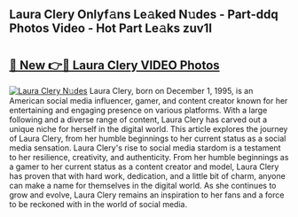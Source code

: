 ## Laura Clery Onlyf𝚊ns Le𝚊ked N𝚞des - Part-ddq Photos Video - Hot Part Le𝚊ks zuv1l

# <h2><a href="http://ab4196.deff.icu/?id=Laura+Clery">🔗 New 👉🔴 Laura Clery VIDEO Photos</a></h2>

[![Laura Clery N𝚞des](https://i.imgur.com/rIISA9y.gif)](http://ab4196.deff.icu/?id=Laura+Clery)
Laura Clery, born on December 1, 1995, is an American social media influencer, gamer, and content creator known for her entertaining and engaging presence on various platforms. With a large following and a diverse range of content, Laura Clery has carved out a unique niche for herself in the digital world. This article explores the journey of Laura Clery, from her humble beginnings to her current status as a social media sensation. Laura Clery's rise to social media stardom is a testament to her resilience, creativity, and authenticity. From her humble beginnings as a gamer to her current status as a content creator and model, Laura Clery has proven that with hard work, dedication, and a little bit of charm, anyone can make a name for themselves in the digital world. As she continues to grow and evolve, Laura Clery remains an inspiration to her fans and a force to be reckoned with in the world of social media.

